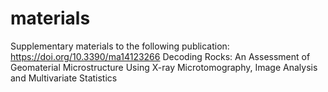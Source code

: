 # materials
Supplementary materials to the following publication: https://doi.org/10.3390/ma14123266 
Decoding Rocks: An Assessment of Geomaterial Microstructure Using X-ray Microtomography, Image Analysis and Multivariate Statistics 
